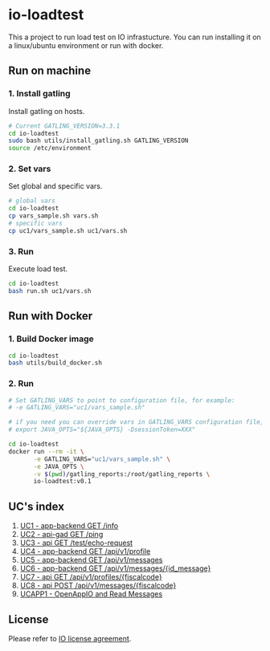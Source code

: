# io-loadtest

This a project to run load test on IO infrastucture.
You can run installing it on a linux/ubuntu environment or run with docker.

## Run on machine

### 1. Install gatling

Install gatling on hosts.

```bash
# Current GATLING_VERSION=3.3.1
cd io-loadtest
sudo bash utils/install_gatling.sh GATLING_VERSION
source /etc/environment
```

### 2. Set vars

Set global and specific vars.

```bash
# global vars
cd io-loadtest
cp vars_sample.sh vars.sh
# specific vars
cp uc1/vars_sample.sh uc1/vars.sh
```

### 3. Run

Execute load test.

```bash
cd io-loadtest
bash run.sh uc1/vars.sh
```

## Run with Docker

### 1. Build Docker image

```bash
cd io-loadtest
bash utils/build_docker.sh
```

### 2. Run

```bash
# Set GATLING_VARS to point to configuration file, for example:
# -e GATLING_VARS="uc1/vars_sample.sh"

# if you need you can override vars in GATLING_VARS configuration file, for example:
# export JAVA_OPTS="${JAVA_OPTS} -DsessionToken=XXX"

cd io-loadtest
docker run --rm -it \
       -e GATLING_VARS="uc1/vars_sample.sh" \
       -e JAVA_OPTS \
       -v $(pwd)/gatling_reports:/root/gatling_reports \
       io-loadtest:v0.1
```

## UC's index

1. [UC1 - app-backend GET /info](uc1/README.md)
1. [UC2 - api-gad GET /ping](uc2/README.md)
1. [UC3 - api GET /test/echo-request](uc3/README.md)
1. [UC4 - app-backend GET /api/v1/profile](uc4/README.md)
1. [UC5 - app-backend GET /api/v1/messages](uc5/README.md)
1. [UC6 - app-backend GET /api/v1/messages/{id_message}](uc6/README.md)
1. [UC7 - api GET /api/v1/profiles/{fiscalcode}](uc7/README.md)
1. [UC8 - api POST /api/v1/messages/{fiscalcode}](uc8/README.md)
1. [UCAPP1 - OpenAppIO and Read Messages](ucapp1/README.md)

## License
Please refer to [IO license agreement](https://github.com/pagopa/io-app/blob/master/LICENSE).
